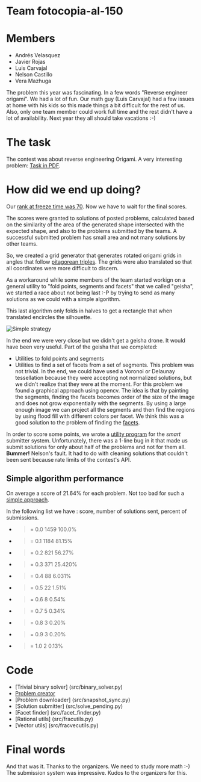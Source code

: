 # Team fotocopia-al-150

# Members

- Andrés Velasquez
- Javier Rojas
- Luis Carvajal
- Nelson Castillo
- Vera Mazhuga

The problem this year was fascinating. In a few words "Reverse engineer origami".
We had a lot of fun. Our math guy (Luis Carvajal) had a few issues at home with his kids so this
made things a bit difficult for the rest of us. Also, only one team member could work full time and the rest didn't have a lot of availability.
Next year they all should take vacations :-)

# The task

The contest was about reverse engineering Origami. A very interesting problem: [Task in PDF](doc/TaskDescription.pdf). 

# How did we end up doing?

Our [rank at freeze time was 70](http://2016sv.icfpcontest.org/leaderboard). Now we have to wait for the final scores. 

The scores were granted to solutions of posted problems, calculated based on the similarity of the area of the generated shape intersected with the expected shape, and 
also to the problems submitted by the teams. A successful submitted problem has small area and not many solutions by other teams.

So, we created  a grid generator that generates rotated origami grids in angles that follow [pitagorean triples](https://en.wikipedia.org/wiki/Pythagorean_triple). The grids were also translated so that all coordinates were more difficult to discern. 

As a workaround while some members of the team started workign on a general utility to "fold points, segments and facets" that we called "geisha", we started a race about not being last :-P by trying to send as many solutions as we could with a simple algorithm.

This last algorithm only folds in halves to get a rectangle that when translated encircles the silhouette.

![Simple strategy](https://raw.githubusercontent.com/arhuaco/junkcode/master/icfp/2016/src/simple_binary_fold.png "Just fold in halves")

In the end we were very close but we didn't get a geisha drone. It would have been very useful. Part of the geisha that we completed: 

- Utilities to fold points and segments
- Utilities to find a set of facets from a set of segments. This problem was not trivial. In the end, we could have used a Voronoi or Delaunay tessellation because they were accepting not normalized solutions, but we didn't realize that they were at the moment. For this problem we found a graphical approach using opencv. The idea is that by painting the segments, finding the facets becomes order of the size of the image and does not grow exponentially with the segments. By using a large enough image we can project all the segments and then find the regions by using flood fill with different colors per facet. We think this was a good solution to the problem of finding the [facets](img/facets.jpg). 

In order to score some points, we wrote a [utility program](src/prune_rate_limit.py) for the *smart* submitter system. Unfortunately, there was a 1-line bug in it that made us submit solutions for only about half of the problems and not for them all. **Bummer!** Nelson's fault. It had to do with cleaning solutions that couldn't been sent because rate limits of the contest's API.

## Simple algorithm performance

On average a score of 21.64% for each problem. Not too bad for such a [simple approach](src/binary_solver.py).

In the following list we have : score, number of solutions sent, percent of submissions.

- >= 0.0 1459 100.0%
- >= 0.1 1184 81.15%
- >= 0.2 821 56.27%
- >= 0.3 371 25.420%
- >= 0.4 88 6.031%
- >= 0.5 22 1.51%
- >= 0.6 8 0.54%
- >= 0.7 5 0.34%
- >= 0.8 3 0.20%
- >= 0.9 3 0.20%
- >= 1.0 2 0.13%

# Code

[](other_file.md)

- [Trivial binary solver] (src/binary_solver.py)
- [Problem creator](src/grid_generator_affine.py)
- [Problem downloader] (src/snapshot_sync.py)
- [Solution submitter] (src/solve_pending.py)
- [Facet finder] (src/facet_finder.py)
- [Rational utils] (src/fracutils.py)
- [Vector utils] (src/fracvecutils.py)

# Final words

And that was it. Thanks to the organizers. We need to study more math :-)
The submission system was impressive. Kudos to the organizers for this.
